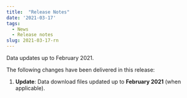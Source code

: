 ```yaml
---
title:  "Release Notes"
date: '2021-03-17'
tags:
  - News
  - Release notes
slug: 2021-03-17-rn
---
```


Data updates up to February 2021.

<!--more-->
The following changes have been delivered in this release:

1. **Update**: Data download files updated up to **February 2021** (when applicable).